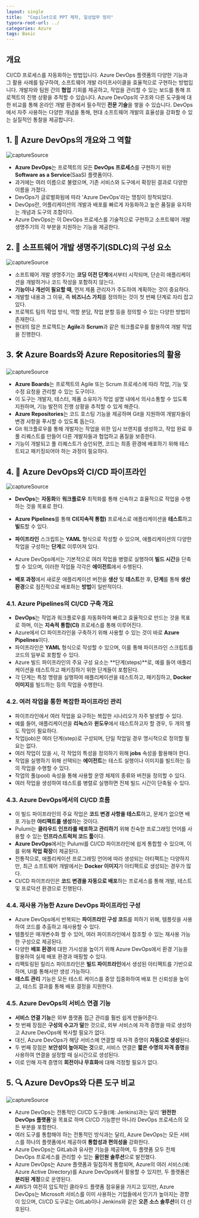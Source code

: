 ```yaml
---
layout: single
title:  "Copilot으로 PPT 제작, 일상업무 정리"
typora-root-url: ../
categories: Azure
tags: Basic
---
```




## 개요

CI/CD 프로세스를 자동화하는 방법입니다. Azure DevOps 플랫폼의 다양한 기능과 그 활용 사례를 탐구하여, 소프트웨어 개발 라이프사이클을 효율적으로 구현하는 방법입니다. 개발자와 팀원 간의 **협업** 기회를 제공하고, 작업을 관리할 수 있는 보드를 통해 프로젝트의 진행 상황을 추적할 수 있습니다. Azure DevOps의 구조와 다른 도구들에 대한 비교를 통해 온라인 개발 환경에서 필수적인 **전문 기술**을 쌓을 수 있습니다. DevOps에서 자주 사용하는 다양한 개념을 통해, 현대 소프트웨어 개발의 효율성을 강화할 수 있는 실질적인 통찰을 제공합니다.

## 1. 🌟 Azure DevOps의 개요와 그 역할

![captureSource](https://resource-release.s3.ap-northeast-2.amazonaws.com/thumbnails/4BibQ69MD8c/0.jpg)

- **Azure DevOps**는 프로젝트의 모든 **DevOps 프로세스**를 구현하기 위한 **Software as a Service**(SaaS) 플랫폼이다.
- 과거에는 여러 이름으로 불렸으며, 기존 서비스와 도구에서 확장된 결과로 다양한 이름을 가졌다.
- DevOps가 글로벌화됨에 따라 'Azure DevOps'라는 명칭이 정착되었다.
- DevOps란, 어플리케이션의 개발과 배포를 빠르게 자동화하고 높은 품질을 유지하는 개념과 도구의 조합이다.
- Azure DevOps는 이 DevOps 프로세스를 기술적으로 구현하고 소프트웨어 개발 생명주기의 각 부분을 지원하는 기능을 제공한다.



## 2. 📅 소프트웨어 개발 생명주기(SDLC)의 구성 요소

![captureSource](https://resource-release.s3.ap-northeast-2.amazonaws.com/thumbnails/4BibQ69MD8c/200.jpg)

- 소프트웨어 개발 생명주기는 **코딩 이전 단계**에서부터 시작되며, 단순히 애플리케이션을 개발하거나 코드 작성을 포함하지 않는다.
- **기능이나 개선이 필요할 때**, 먼저 제품 관리자가 주도하여 계획하는 것이 중요하다.
- 개발할 내용과 그 이유, 즉 **비즈니스 가치**를 정의하는 것이 첫 번째 단계로 자리 잡고 있다.
- 프로젝트 팀의 작업 방식, 역할 분담, 작업 분할 등을 정의할 수 있는 다양한 방법이 존재한다.
- 현대의 많은 프로젝트는 **Agile**과 **Scrum**과 같은 워크플로우를 활용하여 개발 작업을 진행한다.



## 3. 🛠️ Azure Boards와 Azure Repositories의 활용

![captureSource](https://resource-release.s3.ap-northeast-2.amazonaws.com/thumbnails/4BibQ69MD8c/248.jpg)

- **Azure Boards**는 프로젝트의 Agile 또는 Scrum 프로세스에 따라 작업, 기능 및 수정 요청을 관리할 수 있는 도구이다. 
- 이 도구는 개발자, 테스터, 제품 소유자가 작업 설명 내에서 의사소통할 수 있도록 지원하며, 기능 발전의 진행 상황을 추적할 수 있게 해준다. 
- **Azure Repositories**는 코드 호스팅 기능을 제공하며 Git을 지원하여 개발자들이 변경 사항을 푸시할 수 있도록 돕는다. 
- Git 워크플로우를 통해 개발자는 작업을 위한 임시 브랜치를 생성하고, 작업 완료 후 풀 리퀘스트를 만들어 다른 개발자들과 협업하고 품질을 보증한다. 
- 기능이 개발되고 풀 리퀘스트가 승인되면, 코드는 최종 환경에 배포하기 위해 테스트되고 패키징되어야 하는 과정이 필요하다. 



## 4. 🚀 Azure DevOps와 CI/CD 파이프라인

![captureSource](https://resource-release.s3.ap-northeast-2.amazonaws.com/thumbnails/4BibQ69MD8c/501.jpg)

- **DevOps**는 **자동화**와 **워크플로우** 최적화를 통해 신속하고 효율적으로 작업을 수행하는 것을 목표로 한다.

- **Azure Pipelines**를 통해 **CI(지속적 통합)** 프로세스로 애플리케이션을 **테스트**하고 **빌드**할 수 있다.

- **파이프라인** 스크립트는 **YAML** 형식으로 작성할 수 있으며, 애플리케이션의 다양한 작업을 구성하는 **단계**로 이루어져 있다.

- Azure DevOps에서는 기본적으로 여러 작업을 병렬로 실행하여 **빌드 시간**을 단축할 수 있으며, 이러한 작업들 각각은 **에이전트**에서 수행된다.

- **배포 과정**에서 새로운 애플리케이션 버전을 **생산** 및 **테스트**한 후, **단계**를 통해 **생산 환경**으로 점진적으로 배포하는 **방법**이 일반적이다.

  

### 4.1. Azure Pipelines의 CI/CD 구축 개요

- **DevOps**는 작업과 워크플로우를 자동화하여 빠르고 효율적으로 만드는 것을 목표로 하며, 이는 **지속적 통합(CI)** 프로세스를 통해 이루어진다.
- Azure에서 CI 파이프라인을 구축하기 위해 사용할 수 있는 것이 바로 **Azure Pipelines**이다.
- 파이프라인은 **YAML** 형식으로 작성할 수 있으며, 이를 통해 파이프라인 스크립트를 코드의 일부로 포함할 수 있다.
- Azure 빌드 파이프라인의 주요 구성 요소는 **단계(steps)**로, 예를 들어 애플리케이션을 테스트하고 패키징하기 위한 단계들이 포함된다.
- 각 단계는 특정 명령을 실행하여 애플리케이션을 테스트하고, 패키징하고, **Docker 이미지**를 빌드하는 등의 작업을 수행한다.

### 4.2. 여러 작업을 통한 복잡한 파이프라인 관리

- 파이프라인에서 여러 작업을 요구하는 복잡한 시나리오가 자주 발생할 수 있다.
- 예를 들어, 애플리케이션을 **리눅스**와 **윈도우**에서 테스트하고자 할 경우, 두 개의 별도 작업이 필요하다.
- 작업(job)은 여러 단계(step)로 구성되며, 단일 작업일 경우 명시적으로 정의할 필요는 없다.
- 여러 작업이 있을 시, 각 작업의 특성을 정의하기 위해 **jobs** 속성을 활용해야 한다.
- 작업을 실행하기 위해 선택되는 **에이전트**는 테스트 실행이나 이미지를 빌드하는 등의 작업을 수행할 수 있다.
- 작업의 풀(pool) 속성을 통해 사용할 운영 체제의 종류와 버전을 정의할 수 있다.
- 여러 작업을 생성하여 테스트를 병렬로 실행하면 전체 빌드 시간이 단축될 수 있다.

### 4.3. Azure DevOps에서의 CI/CD 흐름

- 이 빌드 파이프라인의 주요 작업은 **코드 변경 사항을 테스트**하고, 문제가 없으면 배포 가능한 **아티팩트를 생성**하는 것이다. 
- Pulumi는 **클라우드 인프라를 배포하고 관리하기** 위해 친숙한 프로그래밍 언어를 사용할 수 있는 **인프라스트럭처 코드 툴**이다. 
- **Azure DevOps**에서는 Pulumi를 CI/CD 파이프라인에 쉽게 통합할 수 있으며, 이를 위해 **작업 확장**이 제공된다. 
- 전통적으로, 애플리케이션 프로그래밍 언어에 따라 생성되는 아티팩트는 다양하지만, 최근 소프트웨어 개발에서는 **Docker 이미지**가 아티팩트로 생성되는 경우가 많다. 
- CI/CD 파이프라인은 **코드 변경을 자동으로 배포**하는 프로세스를 통해 개발, 테스트 및 프로덕션 환경으로 진행된다. 

### 4.4. 재사용 가능한 Azure DevOps 파이프라인 구성

- Azure DevOps에서 반복되는 **파이프라인 구성 코드**를 피하기 위해, 템플릿을 사용하여 코드를 추출하고 재사용할 수 있다.
- 템플릿은 매개변수화 할 수 있어, 여러 파이프라인에서 참조할 수 있는 재사용 가능한 구성으로 제공된다.
- 다양한 **배포 환경**에 대한 가시성을 높이기 위해 Azure DevOps에서 환경 기능을 활용하여 실제 배포 환경과 매핑할 수 있다.
- 리팩토링된 릴리스 파이프라인은 **빌드 파이프라인**에서 생성된 아티팩트를 기반으로 하며, UI를 통해서만 생성 가능하다.
- **테스트 관리** 기능은 모든 테스트 케이스를 중앙 집중화하여 배포 전 신뢰성을 높이고, 테스트 결과를 통해 배포 결정을 지원한다.

### 4.5. Azure DevOps의 서비스 연결 기능

- **서비스 연결 기능**은 외부 플랫폼 접근 관리를 훨씬 쉽게 만들어준다.
- 첫 번째 장점은 **구성의 수고가 덜**한 것으로, 외부 서비스에 자격 증명을 따로 생성하고 Azure DevOps에 복사할 필요가 없다.
- 대신, Azure DevOps가 해당 서비스에 연결할 때 자격 증명이 **자동으로 생성**된다.
- 두 번째 장점은 **보안성이 높아지는 것**으로, 서비스 연결은 **짧은 수명의 자격 증명**을 사용하여 연결을 설정할 때 실시간으로 생성된다.
- 이로 인해 자격 증명의 **회전이나 무효화**에 대해 걱정할 필요가 없다.



## 5. 🔍 Azure DevOps와 다른 도구 비교

![captureSource](https://resource-release.s3.ap-northeast-2.amazonaws.com/thumbnails/4BibQ69MD8c/1767.jpg)

- Azure DevOps는 전통적인 CI/CD 도구들(예: Jenkins)과는 달리 ‘**완전한 DevOps 플랫폼**’을 목표로 하며 CI/CD 기능뿐만 아니라 DevOps 프로세스의 모든 부분을 포함한다.
- 여러 도구를 통합해야 하는 전통적인 방식과는 달리, Azure DevOps는 모든 서비스를 하나의 플랫폼에서 제공하여 **통합성과 편의성을** 강화한다.
- Azure DevOps는 GitLab과 유사한 기능을 제공하며, 두 플랫폼 모두 전체 DevOps 프로세스를 관리할 수 있는 **올인원 솔루션**으로 발전했다.
- Azure DevOps는 Azure 플랫폼과 밀접하게 통합되며, Azure의 여러 서비스(예: Azure Active Directory)를 Azure DevOps에서 활용할 수 있지만, 두 플랫폼은 **분리된 계정**으로 운영된다.
- AWS가 여전히 압도적인 클라우드 플랫폼 점유율을 가지고 있지만, Azure DevOps는 Microsoft 서비스를 이미 사용하는 기업들에서 인기가 높아지는 경향이 있으며, CI/CD 도구로는 GitLab이나 Jenkins와 같은 **오픈 소스 솔루션**이 더 선호된다.
